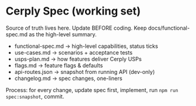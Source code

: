 # Cerply Spec (working set)
Source of truth lives here. Update BEFORE coding. Keep docs/functional-spec.md as the high-level summary.

- functional-spec.md → high-level capabilities, status ticks
- use-cases.md → scenarios + acceptance tests
- usps-plan.md → how features deliver Cerply USPs
- flags.md → feature flags & defaults
- api-routes.json → snapshot from running API (dev-only)
- changelog.md → spec changes, one-liners

Process: for every change, update spec first, implement, run `npm run spec:snapshot`, commit.
